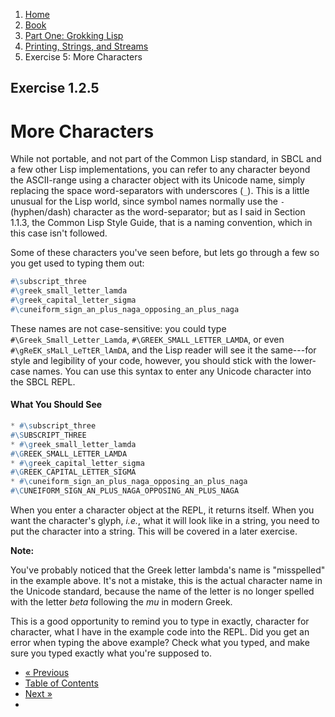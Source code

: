 <ol class="breadcrumb">
  <li><a href="/">Home</a></li>
  <li><a href="/book/">Book</a></li>
  <li><a href="/book/1-0-0-overview/">Part One: Grokking Lisp</a></li>
  <li><a href="/book/1-02-00-input-output/">Printing, Strings, and Streams</a></li>
  <li class="active">Exercise 5: More Characters</li>
</ol>

## Exercise 1.2.5

# More Characters

While not portable, and not part of the Common Lisp standard, in SBCL and a few other Lisp implementations, you can refer to any character beyond the ASCII-range using a character object with its Unicode name, simply replacing the space word-separators with underscores (`_`).  This is a little unusual for the Lisp world, since symbol names normally use the `-` (hyphen/dash) character as the word-separator; but as I said in Section 1.1.3, the Common Lisp Style Guide, that is a naming convention, which in this case isn't followed.

Some of these characters you've seen before, but lets go through a few so you get used to typing them out:

```lisp
#\subscript_three
#\greek_small_letter_lamda
#\greek_capital_letter_sigma
#\cuneiform_sign_an_plus_naga_opposing_an_plus_naga
```

These names are not case-sensitive: you could type `#\Greek_Small_Letter_Lamda`, `#\GREEK_SMALL_LETTER_LAMDA`, or even `#\gReEK_sMaLl_LeTtER_lAmDA`, and the Lisp reader will see it the same---for style and legibility of your code, however, you should stick with the lower-case names. You can use this syntax to enter any Unicode character into the SBCL REPL.

#### What You Should See

```lisp
* #\subscript_three
#\SUBSCRIPT_THREE
* #\greek_small_letter_lamda
#\GREEK_SMALL_LETTER_LAMDA
* #\greek_capital_letter_sigma
#\GREEK_CAPITAL_LETTER_SIGMA
* #\cuneiform_sign_an_plus_naga_opposing_an_plus_naga
#\CUNEIFORM_SIGN_AN_PLUS_NAGA_OPPOSING_AN_PLUS_NAGA
```

When you enter a character object at the REPL, it returns itself.  When you want the character's glyph, *i.e.*, what it will look like in a string, you need to put the character into a string.  This will be covered in a later exercise.

<div class="alert alert-warning">
  <strong>Note:</strong>
  <p>You've probably noticed that the Greek letter lambda's name is "misspelled" in the example above. It's not a mistake, this is the actual character name in the Unicode standard, because the name of the letter is no longer spelled with the letter <em>beta</em> following the <em>mu</em> in modern Greek.</p>
  <p>This is a good opportunity to remind you to type in exactly, character for character, what I have in the example code into the REPL. Did you get an error when typing the above example? Check what you typed, and make sure you typed exactly what you're supposed to.</p>
</div>

<ul class="pager">
  <li class="previous"><a href="/book/1-02-04-chars/">&laquo; Previous</a></li>
  <li><a href="/book/">Table of Contents</a></li>
  <li class="next"><a href="/book/1-02-06-char-codes.md">Next &raquo;</a><li>
</ul>
